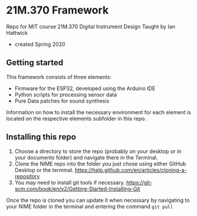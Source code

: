 # 21M.370 Framework

Repo for MIT course 21M.370 Digital Instrument Design
Taught by Ian Hattwick
- created Spring 2020

## Getting started

This framework consists of three elements:
* Firmware for the ESP32, developed using the Arduino IDE
* Python scripts for processing sensor data
* Pure Data patches for sound synthesis

Information on how to install the necessary environment for each element is located on the respective elements subfolder in this repo.

## Installing this repo

1. Choose a directory to store the repo (probably on your desktop or in your documents folder) and navigate there in the Terminal.
2. Clone the NIME repo into the folder you just chose using either GitHub Desktop or the terminal. https://help.github.com/en/articles/cloning-a-repository
3. You may need to install git tools if necessary. https://git-scm.com/book/en/v2/Getting-Started-Installing-Git

Once the repo is cloned you can update it when necessary by navigating to your NIME folder in the terminal and entering the command `git pull`
